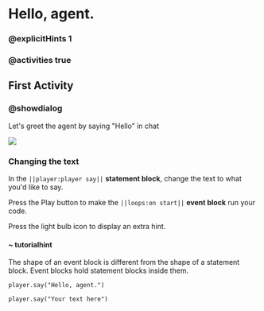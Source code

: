 # Hello, agent.

### @explicitHints 1

### @activities true

## First Activity

###  @showdialog

Let's greet the agent by saying "Hello" in chat

![](https://raw.githubusercontent.com/xtopheryoungs/mceduCodeQuest/main/1-saveTheArcade/images/placeholder.gif)

### Changing the text

In the ``||player:player say||`` **statement block**, change the text to what you'd like to say.

Press the Play button to make the ``||loops:on start||`` **event block** run your code.

Press the light bulb icon to display an extra hint.

#### ~ tutorialhint

The shape of an event block is different from the shape of a statement block.  Event blocks hold statement blocks inside them.

```blocks
player.say("Hello, agent.")
```

```template
player.say("Your text here")
```
